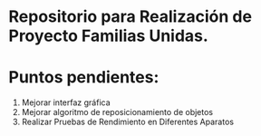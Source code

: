 # Repositorio para Realización de Proyecto Familias Unidas.

# Puntos pendientes:
  1. Mejorar interfaz gráfica
  2. Mejorar algoritmo de reposicionamiento de objetos
  3. Realizar Pruebas de Rendimiento en Diferentes Aparatos
